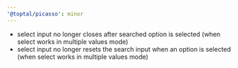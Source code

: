 ```yaml
---
'@toptal/picasso': minor
---
```


- select input no longer closes after searched option is selected (when select works in multiple values mode)
- select input no longer resets the search input when an option is selected (when select works in multiple values mode)

